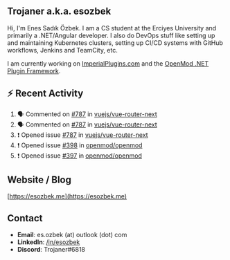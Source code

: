 ##  Trojaner a.k.a. esozbek
Hi, I'm Enes Sadık Özbek. I am a CS student at the Erciyes University and primarily a .NET/Angular developer. I also do DevOps stuff like setting up and maintaining Kubernetes clusters, setting up CI/CD systems with GitHub workflows, Jenkins and TeamCity, etc.

I am currently working on [ImperialPlugins.com](https://imperialplugins.com) and the [OpenMod .NET Plugin Framework](https://github.com/openmod/openmod). 

## :zap: Recent Activity

<!--START_SECTION:activity-->
1. 🗣 Commented on [#787](https://github.com/vuejs/vue-router-next/issues/787) in [vuejs/vue-router-next](https://github.com/vuejs/vue-router-next)
2. 🗣 Commented on [#787](https://github.com/vuejs/vue-router-next/issues/787) in [vuejs/vue-router-next](https://github.com/vuejs/vue-router-next)
3. ❗️ Opened issue [#787](https://github.com/vuejs/vue-router-next/issues/787) in [vuejs/vue-router-next](https://github.com/vuejs/vue-router-next)
4. ❗️ Opened issue [#398](https://github.com/openmod/openmod/issues/398) in [openmod/openmod](https://github.com/openmod/openmod)
5. ❗️ Opened issue [#397](https://github.com/openmod/openmod/issues/397) in [openmod/openmod](https://github.com/openmod/openmod)
<!--END_SECTION:activity-->

## Website / Blog
[https://esozbek.me](https://esozbek.me)

## Contact
- **Email**: es.ozbek (at) outlook (dot) com
- **LinkedIn**: [/in/esozbek](https://linkedin.com/in/esozbek)
- **Discord**: Trojaner#6818
